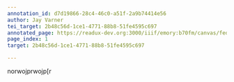 ```yaml
---
annotation_id: d7d19866-28c4-46c0-a51f-2a9b74414e56
author: Jay Varner
tei_target: 2b48c56d-1ce1-4771-88b8-51fe4595c697
annotated_page: https://readux-dev.org:3000/iiif/emory:b70fm/canvas/fedora:emory:gz6dp
page_index: 1
target: 2b48c56d-1ce1-4771-88b8-51fe4595c697

---
```

<p>norwojprwojp[r</p>